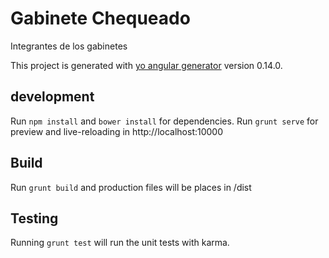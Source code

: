# Gabinete Chequeado

Integrantes de los gabinetes

This project is generated with [yo angular generator](https://github.com/yeoman/generator-angular)
version 0.14.0.

## development
Run `npm install` and `bower install` for dependencies.
Run `grunt serve` for preview and live-reloading in http://localhost:10000

## Build
Run `grunt build` and production files will be places in /dist

## Testing

Running `grunt test` will run the unit tests with karma.

